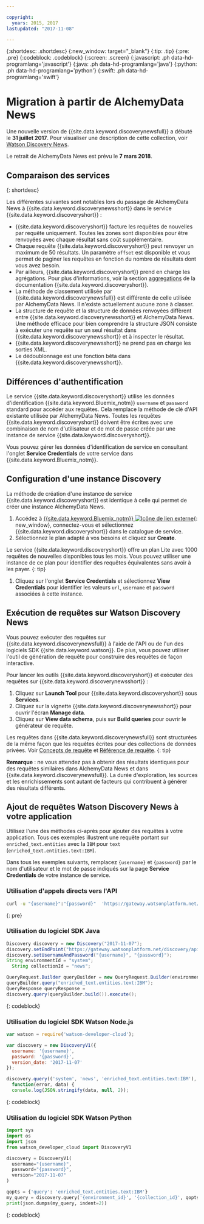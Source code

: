 ```yaml
---

copyright:
  years: 2015, 2017
lastupdated: "2017-11-08"

---
```


{:shortdesc: .shortdesc}
{:new_window: target="_blank"}
{:tip: .tip}
{:pre: .pre}
{:codeblock: .codeblock}
{:screen: .screen}
{:javascript: .ph data-hd-programlang='javascript'}
{:java: .ph data-hd-programlang='java'}
{:python: .ph data-hd-programlang='python'}
{:swift: .ph data-hd-programlang='swift'}

# Migration à partir de AlchemyData News

Une nouvelle version de {{site.data.keyword.discoverynewsfull}} a débuté le **31 juillet 2017**. Pour visualiser une description de cette collection, voir [Watson Discovery News](/docs/services/discovery/watson-discovery-news.html). 

Le retrait de AlchemyData News est prévu le **7 mars 2018**. 

## Comparaison des services
{: shortdesc}

Les différentes suivantes sont notables lors du passage de AlchemyData News à {{site.data.keyword.discoverynewsshort}} dans le service {{site.data.keyword.discoveryshort}} : 

- {{site.data.keyword.discoveryshort}} facture les requêtes de nouvelles par requête uniquement. Toutes les zones sont disponibles pour être renvoyées avec chaque résultat sans coût supplémentaire. 
- Chaque requête {{site.data.keyword.discoveryshort}} peut renvoyer un maximum de 50 résultats. Un paramètre `offset` est disponible et vous permet de paginer les requêtes en fonction du nombre de résultats dont vous avez besoin. 
- Par ailleurs, {{site.data.keyword.discoveryshort}} prend en charge les agrégations. Pour plus d'informations, voir la section [aggregations](/docs/services/discovery/query-reference.html#aggregations) de la documentation {{site.data.keyword.discoveryshort}}. 
- La méthode de classement utilisée par {{site.data.keyword.discoverynewsfull}} est différente de celle utilisée par AlchemyData News. Il n'existe actuellement aucune zone à classer. 
- La structure de requête et la structure de données renvoyées diffèrent entre {{site.data.keyword.discoverynewsshort}} et AlchemyData News. Une méthode efficace pour bien comprendre la structure JSON consiste à exécuter une requête sur un seul résultat dans {{site.data.keyword.discoverynewsshort}} et à inspecter le résultat.
- {{site.data.keyword.discoverynewsshort}} ne prend pas en charge les sorties XML. 
- Le dédoublonnage est une fonction bêta dans {{site.data.keyword.discoverynewsshort}}.

## Différences d'authentification

Le service {{site.data.keyword.discoveryshort}} utilise les données d'identification {{site.data.keyword.Bluemix_notm}} `username` et `password` standard pour accéder aux requêtes. Cela remplace la méthode de clé d'API existante utilisée par AlchemyData News. Toutes les requêtes {{site.data.keyword.discoveryshort}} doivent être écrites avec une combinaison de nom d'utilisateur et de mot de passe créée par une instance de service {{site.data.keyword.discoveryshort}}. 

Vous pouvez gérer les données d'identification de service en consultant l'onglet **Service Credentials** de votre service dans {{site.data.keyword.Bluemix_notm}}.

## Configuration d'une instance Discovery

La méthode de création d'une instance de service {{site.data.keyword.discoveryshort}} est identique à celle qui permet de créer une instance AlchemyData News. 

1. Accédez à [{{site.data.keyword.Bluemix_notm}} ![Icône de lien externe](../../icons/launch-glyph.svg "Icône de lien externe")](https://console.ng.bluemix.net/catalog/services/discovery/){: new_window}, connectez-vous et sélectionnez  {{site.data.keyword.discoveryshort}} dans le catalogue de service. 
1. Sélectionnez le plan adapté à vos besoins et cliquez sur **Create**.

  Le service {{site.data.keyword.discoveryshort}} offre un plan Lite avec 1000 requêtes de nouvelles disponibles tous les mois. Vous pouvez utiliser une instance de ce plan pour identifier des requêtes équivalentes sans avoir à les payer.
  {: tip}

1. Cliquez sur l'onglet **Service Credentials** et sélectionnez **View Credentials** pour identifier les valeurs `url`, `username` et `password` associées à cette instance.

## Exécution de requêtes sur Watson Discovery News

Vous pouvez exécuter des requêtes sur {{site.data.keyword.discoverynewsfull}} à l'aide de l'API ou de l'un des logiciels SDK {{site.data.keyword.watson}}. De plus, vous pouvez utiliser l'outil de génération de requête pour construire des requêtes de façon interactive.

Pour lancer les outils {{site.data.keyword.discoveryshort}} et exécuter des requêtes sur {{site.data.keyword.discoverynewsshort}} :

1. Cliquez sur **Launch Tool** pour {{site.data.keyword.discoveryshort}} sous **Services**.
1. Cliquez sur la vignette {{site.data.keyword.discoverynewsshort}} pour ouvrir l'écran **Manage data**. 
1. Cliquez sur **View data schema**, puis sur **Build queries** pour ouvrir le générateur de requête. 

  Les requêtes dans {{site.data.keyword.discoverynewsfull}} sont structurées de la même façon que les requêtes écrites pour des collections de données privées. Voir [Concepts de requête](/docs/services/discovery/using.html) et [Référence de requête](/docs/services/discovery/query-reference.html).
  {: tip}

**Remarque** : ne vous attendez pas à obtenir des résultats identiques pour des requêtes similaires dans AlchemyData News et dans {{site.data.keyword.discoverynewsfull}}. La durée d'exploration, les sources et les enrichissements sont autant de facteurs qui contribuent à générer des résultats différents. 

## Ajout de requêtes Watson Discovery News à votre application

Utilisez l'une des méthodes ci-après pour ajouter des requêtes à votre application. Tous ces exemples illustrent une requête portant sur `enriched_text.entities` avec la `IBM` pour `text` (`enriched_text.entities.text:IBM`).

Dans tous les exemples suivants, remplacez `{username}` et `{password}` par le nom d'utilisateur et le mot de passe indiqués sur la page **Service Credentials** de votre instance de service. 

### Utilisation d'appels directs vers l'API

```bash
curl -u "{username}":"{password}"  'https://gateway.watsonplatform.net/discovery/api/v1/environments/system/collections/news/query?version=2017-11-07&query=enriched_text.entities.text:IBM'
```
{: pre}

### Utilisation du logiciel SDK Java

```java
Discovery discovery = new Discovery("2017-11-07");
discovery.setEndPoint("https://gateway.watsonplatform.net/discovery/api/v1");
discovery.setUsernameAndPassword("{username}", "{password}");  
String environmentId = "system";
  String collectionId = "news";

QueryRequest.Builder queryBuilder = new QueryRequest.Builder(environmentId,collectionId);  
queryBuilder.query("enriched_text.entities.text:IBM");  
QueryResponse queryResponse =  
discovery.query(queryBuilder.build()).execute();
```
{: codeblock}

### Utilisation du logiciel SDK Watson Node.js

```javascript
var watson = require('watson-developer-cloud');

var discovery = new DiscoveryV1({  
  username: '{username}',  
  password: '{password}',  
  version_date: '2017-11-07'  
});  

discovery.query(('system', 'news', 'enriched_text.entities.text:IBM'),  
  function(error, data) {  
  console.log(JSON.stringify(data, null, 2));  
```
{: codeblock}

### Utilisation du logiciel SDK Watson Python

```python
import sys
import os
import json
from watson_developer_cloud import DiscoveryV1

discovery = DiscoveryV1(
  username="{username}",
  password="{password}",
  version="2017-11-07"
)

qopts = {'query': 'enriched_text.entities.text:IBM'}
my_query = discovery.query('{environment_id}', '{collection_id}', qopts)
print(json.dumps(my_query, indent=2))
```
{: codeblock}
